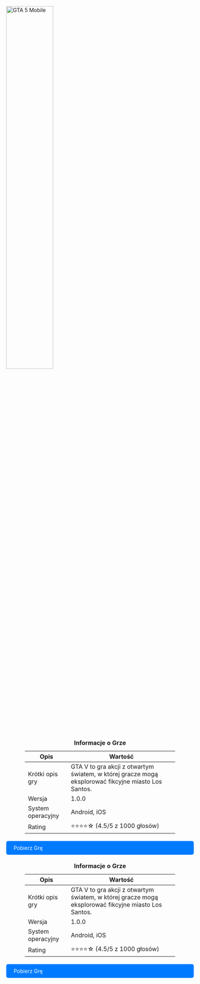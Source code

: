 <!DOCTYPE html>
<html lang="pl">
<body>

<!DOCTYPE html>
<html lang="pl">
<body>

<img src="https://gta5portable.com/wp-content/uploads/2024/03/gta-5-mobile.webp" alt="GTA 5 Mobile" style="width: 50%;">

<table style="width: 80%; margin: 20px auto; border-collapse: collapse;">
    <caption><strong>Informacje o Grze</strong></caption>
    <thead>
        <tr>
            <th>Opis</th>
            <th>Wartość</th>
        </tr>
    </thead>
    <tbody>
        <tr>
            <td>Krótki opis gry</td>
            <td>GTA V to gra akcji z otwartym światem, w której gracze mogą eksplorować fikcyjne miasto Los Santos.</td>
        </tr>
        <tr>
            <td>Wersja</td>
            <td>1.0.0</td>
        </tr>
        <tr>
            <td>System operacyjny</td>
            <td>Android, iOS</td>
        </tr>
        <tr>
            <td>Rating</td>
            <td>⭐⭐⭐⭐☆ (4.5/5 z 1000 głosów)</td>
        </tr>
    </tbody>
</table>

<a href="#" style="display: block; margin: 20px auto; padding: 10px 20px; background-color: #007BFF; color: white; text-decoration: none; border-radius: 5px;">Pobierz Grę</a>

</body>
</html>


<table style="width: 80%; margin: 20px auto; border-collapse: collapse;">
    <caption><strong>Informacje o Grze</strong></caption>
    <thead>
        <tr>
            <th>Opis</th>
            <th>Wartość</th>
        </tr>
    </thead>
    <tbody>
        <tr>
            <td>Krótki opis gry</td>
            <td>GTA V to gra akcji z otwartym światem, w której gracze mogą eksplorować fikcyjne miasto Los Santos.</td>
        </tr>
        <tr>
            <td>Wersja</td>
            <td>1.0.0</td>
        </tr>
        <tr>
            <td>System operacyjny</td>
            <td>Android, iOS</td>
        </tr>
        <tr>
            <td>Rating</td>
            <td>⭐⭐⭐⭐☆ (4.5/5 z 1000 głosów)</td>
        </tr>
    </tbody>
</table>

<a href="#" style="display: block; margin: 20px auto; padding: 10px 20px; background-color: #007BFF; color: white; text-decoration: none; border-radius: 5px;">Pobierz Grę</a>

</body>
</html>
